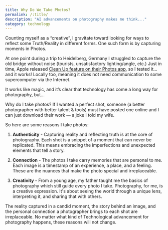 ```yaml
---
title: Why Do We Take Photos?
permalink: /:title/
description: "AI advancements on photography makes me think..."
category: technology
---
```


Counting myself as a “creative”, I gravitate toward looking for ways to reflect some Truth/Reality in different forms. One such form is by capturing moments in Photos.

At one point during a trip to Heidelberg, Germany I struggled to capture the old bridge without noise (tourists, unsatisfactory lighting/angle, etc.) Just in time, Apple released [Clean Up feature on their Photos app](https://cozy.pub/?url=https://appleinsider.com/inside/ios-18/tips/how-to-use-clean-up-in-ios-181-photos-to-remove-distractions), so I tested it... and it works! Locally too, meaning it does not need communication to some supercomputer via the Internet. 

It works like magic, and it’s clear that technology has come a long way for photography, but...

Why do I take photos? If I wanted a perfect shot, someone (a better photographer with better talent & tools) must have posted one online and I can just download their work — a joke I told my wife. 

So here are some reasons I take photos:
1. **Authenticity** - Capturing reality and reflecting truth is at the core of photography. Each shot is a snippet of a moment that can never be replicated. This means embracing the imperfections and unexpected elements that tell a story.

2. **Connection** - The photos I take carry memories that are personal to me. Each image is a timestamp of an experience, a place, and a feeling. These are the nuances that make the photo special and irreplaceable.

3. **Creativity** - From a young age, my father taught me the basics of photography which still guide every photo I take. Photography, for me, is a creative expression. It's about seeing the world through a unique lens, interpreting it, and sharing that with others.

The reality captured in a candid moment, the story behind an image, and the personal connection a photographer brings to each shot are irreplaceable. No matter what kind of Technological advancement for photography happens, these reasons will not change. 

